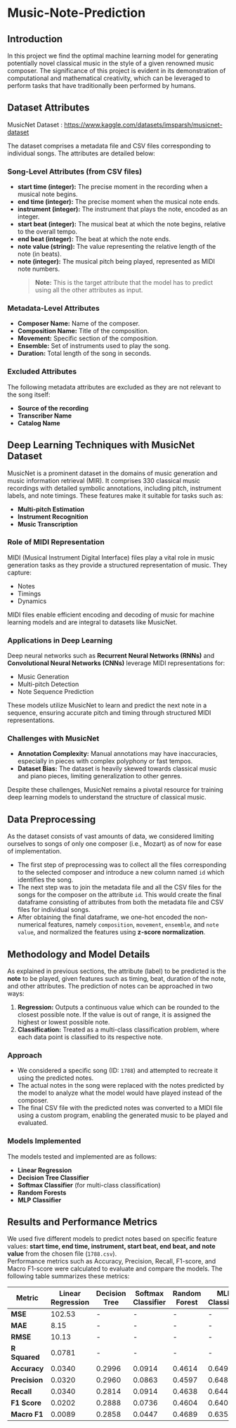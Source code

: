 # Music-Note-Prediction

## Introduction

In this project we find the optimal machine learning model for generating potentially novel classical music in the style of a given renowned music composer.
The significance of this project is evident in its demonstration of computational and mathematical creativity, which can be leveraged to perform tasks that
have traditionally been performed by humans.

## Dataset Attributes

MusicNet Dataset : https://www.kaggle.com/datasets/imsparsh/musicnet-dataset

The dataset comprises a metadata file and CSV files corresponding to individual songs. The attributes are detailed below:

### Song-Level Attributes (from CSV files)
- **start time (integer):** The precise moment in the recording when a musical note begins.  
- **end time (integer):** The precise moment when the musical note ends.  
- **instrument (integer):** The instrument that plays the note, encoded as an integer.  
- **start beat (integer):** The musical beat at which the note begins, relative to the overall tempo.  
- **end beat (integer):** The beat at which the note ends.  
- **note value (string):** The value representing the relative length of the note (in beats).  
- **note (integer):** The musical pitch being played, represented as MIDI note numbers.  
  > **Note:** This is the target attribute that the model has to predict using all the other attributes as input.

### Metadata-Level Attributes
- **Composer Name:** Name of the composer.  
- **Composition Name:** Title of the composition.  
- **Movement:** Specific section of the composition.  
- **Ensemble:** Set of instruments used to play the song.  
- **Duration:** Total length of the song in seconds.  

### Excluded Attributes
The following metadata attributes are excluded as they are not relevant to the song itself:  
- **Source of the recording**  
- **Transcriber Name**  
- **Catalog Name**

## Deep Learning Techniques with MusicNet Dataset

MusicNet is a prominent dataset in the domains of music generation and music information retrieval (MIR). It comprises 330 classical music recordings with detailed symbolic annotations, including pitch, instrument labels, and note timings. These features make it suitable for tasks such as:  
- **Multi-pitch Estimation**  
- **Instrument Recognition**  
- **Music Transcription**  

### Role of MIDI Representation  
MIDI (Musical Instrument Digital Interface) files play a vital role in music generation tasks as they provide a structured representation of music. They capture:  
- Notes  
- Timings  
- Dynamics  

MIDI files enable efficient encoding and decoding of music for machine learning models and are integral to datasets like MusicNet.

### Applications in Deep Learning  
Deep neural networks such as **Recurrent Neural Networks (RNNs)** and **Convolutional Neural Networks (CNNs)** leverage MIDI representations for:  
- Music Generation  
- Multi-pitch Detection  
- Note Sequence Prediction  

These models utilize MusicNet to learn and predict the next note in a sequence, ensuring accurate pitch and timing through structured MIDI representations.

### Challenges with MusicNet  
- **Annotation Complexity:** Manual annotations may have inaccuracies, especially in pieces with complex polyphony or fast tempos.  
- **Dataset Bias:** The dataset is heavily skewed towards classical music and piano pieces, limiting generalization to other genres.

Despite these challenges, MusicNet remains a pivotal resource for training deep learning models to understand the structure of classical music.

## Data Preprocessing

As the dataset consists of vast amounts of data, we considered limiting ourselves to songs of only one composer (i.e., Mozart) as of now for ease of implementation.

- The first step of preprocessing was to collect all the files corresponding to the selected composer and introduce a new column named `id` which identifies the song.  
- The next step was to join the metadata file and all the CSV files for the songs for the composer on the attribute `id`. This would create the final dataframe consisting of attributes from both the metadata file and CSV files for individual songs.  
- After obtaining the final dataframe, we one-hot encoded the non-numerical features, namely `composition`, `movement`, `ensemble`, and `note value`, and normalized the features using **z-score normalization**.

## Methodology and Model Details

As explained in previous sections, the attribute (label) to be predicted is the **note** to be played, given features such as timing, beat, duration of the note, and other attributes. The prediction of notes can be approached in two ways:  
1. **Regression:** Outputs a continuous value which can be rounded to the closest possible note. If the value is out of range, it is assigned the highest or lowest possible note.  
2. **Classification:** Treated as a multi-class classification problem, where each data point is classified to its respective note.  

### Approach  
- We considered a specific song (ID: `1788`) and attempted to recreate it using the predicted notes.  
- The actual notes in the song were replaced with the notes predicted by the model to analyze what the model would have played instead of the composer.  
- The final CSV file with the predicted notes was converted to a MIDI file using a custom program, enabling the generated music to be played and evaluated.

### Models Implemented  
The models tested and implemented are as follows:  
- **Linear Regression**  
- **Decision Tree Classifier**  
- **Softmax Classifier** (for multi-class classification)  
- **Random Forests**  
- **MLP Classifier**  

## Results and Performance Metrics

We used five different models to predict notes based on specific feature values: **start time, end time, instrument, start beat, end beat, and note value** from the chosen file (`1788.csv`).  
Performance metrics such as Accuracy, Precision, Recall, F1-score, and Macro F1-score were calculated to evaluate and compare the models. The following table summarizes these metrics:

| Metric        | Linear Regression | Decision Tree | Softmax Classifier | Random Forest | MLP Classifier |
|---------------|-------------------|---------------|---------------------|---------------|----------------|
| **MSE**       | 102.53            | -             | -                   | -             | -              |
| **MAE**       | 8.15              | -             | -                   | -             | -              |
| **RMSE**      | 10.13             | -             | -                   | -             | -              |
| **R Squared** | 0.0781            | -             | -                   | -             | -              |
| **Accuracy**  | 0.0340            | 0.2996        | 0.0914              | 0.4614        | 0.6492         |
| **Precision** | 0.0320            | 0.2960        | 0.0863              | 0.4597        | 0.6487         |
| **Recall**    | 0.0340            | 0.2814        | 0.0914              | 0.4638        | 0.6448         |
| **F1 Score**  | 0.0202            | 0.2888        | 0.0736              | 0.4604        | 0.6401         |
| **Macro F1**  | 0.0089            | 0.2858        | 0.0447              | 0.4689        | 0.6354         |




